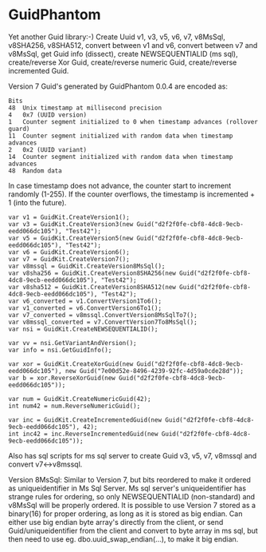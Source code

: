 # GuidPhantom
Yet another Guid library:-) Create Uuid v1, v3, v5, v6, v7, v8MsSql, v8SHA256, v8SHA512, convert between v1 and v6, convert between v7 and v8MsSql, get Guid info (dissect), create NEWSEQUENTIALID (ms sql), create/reverse Xor Guid, create/reverse numeric Guid, create/reverse incremented Guid.

Version 7 Guid's generated by GuidPhantom 0.0.4 are encoded as:

	Bits	
	48	Unix timestamp at millisecond precision
	4	0x7 (UUID version)
	1	Counter segment initialized to 0 when timestamp advances (rollover guard)
	11	Counter segment initialized with random data when timestamp advances
	2	0x2 (UUID variant)
	14	Counter segment initialized with random data when timestamp advances
	48	Random data

In case timestamp does not advance, the counter start to increment randomly (1-255).
If the counter overflows, the timestamp is incremented + 1 (into the future).

	var v1 = GuidKit.CreateVersion1();
	var v3 = GuidKit.CreateVersion3(new Guid("d2f2f0fe-cbf8-4dc8-9ecb-eedd066dc105"), "Test42");
	var v5 = GuidKit.CreateVersion5(new Guid("d2f2f0fe-cbf8-4dc8-9ecb-eedd066dc105"), "Test42");
	var v6 = GuidKit.CreateVersion6();
	var v7 = GuidKit.CreateVersion7();
	var v8mssql = GuidKit.CreateVersion8MsSql();
	var v8sha256 = GuidKit.CreateVersion8SHA256(new Guid("d2f2f0fe-cbf8-4dc8-9ecb-eedd066dc105"), "Test42");
	var v8sha512 = GuidKit.CreateVersion8SHA512(new Guid("d2f2f0fe-cbf8-4dc8-9ecb-eedd066dc105"), "Test42");
	var v6_converted = v1.ConvertVersion1To6();
	var v1_converted = v6.ConvertVersion6To1();
	var v7_converted = v8mssql.ConvertVersion8MsSqlTo7();
	var v8mssql_converted = v7.ConvertVersion7To8MsSql();
	var nsi = GuidKit.CreateNEWSEQUENTIALID();

	var vv = nsi.GetVariantAndVersion();
	var info = nsi.GetGuidInfo();

	var xor = GuidKit.CreateXorGuid(new Guid("d2f2f0fe-cbf8-4dc8-9ecb-eedd066dc105"), new Guid("7e00d52e-8496-4239-92fc-4d59a0cde28d"));
	var b = xor.ReverseXorGuid(new Guid("d2f2f0fe-cbf8-4dc8-9ecb-eedd066dc105"));

	var num = GuidKit.CreateNumericGuid(42);
	int num42 = num.ReverseNumericGuid();

	var inc = GuidKit.CreateIncrementedGuid(new Guid("d2f2f0fe-cbf8-4dc8-9ecb-eedd066dc105"), 42);
	int inc42 = inc.ReverseIncrementedGuid(new Guid("d2f2f0fe-cbf8-4dc8-9ecb-eedd066dc105"));

Also has sql scripts for ms sql server to create Guid v3, v5, v7, v8mssql and convert v7<->v8mssql.

Version 8MsSql: Similar to Version 7, but bits reordered to make it ordered as uniqueidentifier in Ms Sql Server.
Ms sql server's uniqueidentifier has strange rules for ordering, so only NEWSEQUENTIALID (non-standard) and v8MsSql will be properly ordered.
It is possible to use Version 7 stored as a binary(16) for proper ordering, as long as it is stored as big endian. Can either use big endian byte array's directly from the client,
or send Guid/uniqueidentifier from the client and convert to byte array in ms sql, but then need to use eg. dbo.uuid_swap_endian(...), to make it big endian.
